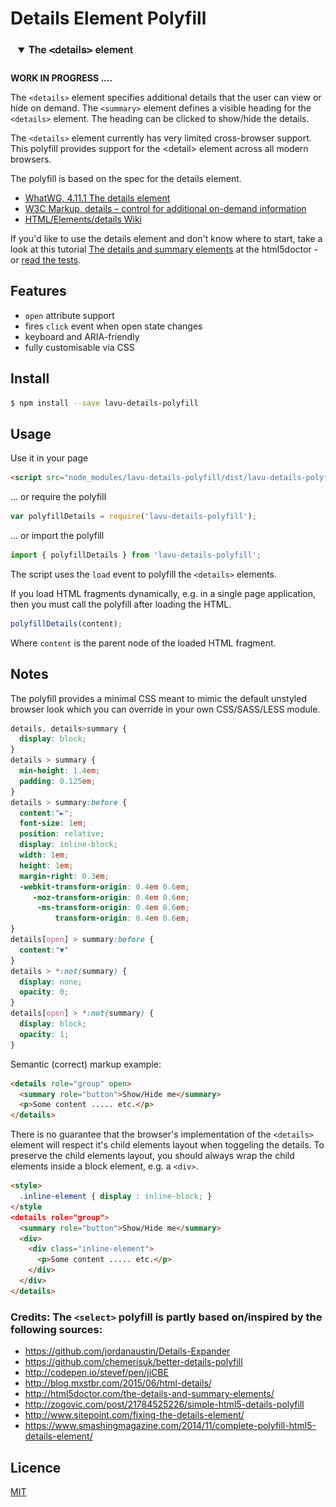 # Details Element Polyfill

<img src="./etc/details-element.png"/>

**WORK IN PROGRESS ....**

The ```<details>``` element specifies additional details that the user can view or hide on demand. 
The ```<summary>``` element defines a visible heading for the ```<details>``` element. 
The heading can be clicked to show/hide the details.

The ```<details>``` element currently has very limited cross-browser support. 
This polyfill provides support for the &lt;detail&gt; element across all modern browsers.

The polyfill is based on the spec for the details element.
* [WhatWG, 4.11.1 The details element](http://www.whatwg.org/specs/web-apps/current-work/multipage/interactive-elements.html)
* [W3C Markup, details – control for additional on-demand information](http://dev.w3.org/html5/markup/details.html)
* [HTML/Elements/details Wiki](http://www.w3.org/wiki/HTML/Elements/details)

If you'd like to use the details element and don't know where to start, take a look at this tutorial 
[The details and summary elements](http://html5doctor.com/the-details-and-summary-elements/) at the html5doctor - 
or [read the tests](https://github.com/leifoolsen/lavu-details-polyfill/blob/master/test/index.spec.js). 

## Features
* `open` attribute support
* fires `click` event when open state changes
* keyboard and ARIA-friendly
* fully customisable via CSS

## Install
```sh
$ npm install --save lavu-details-polyfill
```

## Usage
Use it in your page
```html
<script src="node_modules/lavu-details-polyfill/dist/lavu-details-polyfill.js"></script>
```

... or require the polyfill
```javascript
var polyfillDetails = require('lavu-details-polyfill');
```

... or import the polyfill
```javascript
import { polyfillDetails } from 'lavu-details-polyfill';
```

The script uses the ```load``` event to polyfill the ```<details>``` elements.

If you load HTML fragments dynamically, e.g. in a single page application, 
then you must call the polyfill after loading the HTML.
```javascript
polyfillDetails(content);
```

Where ```content``` is the parent node of the loaded HTML fragment.


## Notes
The polyfill provides a minimal CSS meant to mimic the default unstyled 
browser look which you can override in your own CSS/SASS/LESS module.
```CSS
details, details>summary {
  display: block;
}
details > summary {
  min-height: 1.4em;
  padding: 0.125em;
}
details > summary:before {
  content:"►";
  font-size: 1em;
  position: relative;
  display: inline-block;
  width: 1em;
  height: 1em;
  margin-right: 0.3em;
  -webkit-transform-origin: 0.4em 0.6em;
     -moz-transform-origin: 0.4em 0.6em;
      -ms-transform-origin: 0.4em 0.6em;
          transform-origin: 0.4em 0.6em;
}
details[open] > summary:before {
  content:"▼"
}
details > *:not(summary) {
  display: none;
  opacity: 0;
}
details[open] > *:not(summary) {
  display: block;
  opacity: 1;
}
```

Semantic (correct) markup example:
```html
<details role="group" open>
  <summary role="button">Show/Hide me</summary>
  <p>Some content ..... etc.</p>
</details>
```

There is no guarantee that the browser's implementation of the ```<details>``` element will
respect it's child elements layout when toggeling the details. To preserve the child elements layout,
you should always wrap the child elements inside a block element, e.g. a ```<div>```.

```html
<style>
  .inline-element { display : inline-block; }
</style
<details role="group">
  <summary role="button">Show/Hide me</summary>
  <div>
    <div class="inline-element">
      <p>Some content ..... etc.</p>
    </div>
  </div>
</details>
```

### Credits: The ```<select>``` polyfill is partly based on/inspired by the following sources:
* https://github.com/jordanaustin/Details-Expander
* https://github.com/chemerisuk/better-details-polyfill
* http://codepen.io/stevef/pen/jiCBE
* http://blog.mxstbr.com/2015/06/html-details/
* http://html5doctor.com/the-details-and-summary-elements/
* http://zogovic.com/post/21784525226/simple-html5-details-polyfill
* http://www.sitepoint.com/fixing-the-details-element/
* https://www.smashingmagazine.com/2014/11/complete-polyfill-html5-details-element/

## Licence
[MIT](http://www.opensource.org/licenses/mit-license.php)

